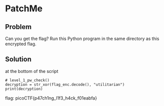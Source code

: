 # PatchMe

## Problem
Can you get the flag? Run this Python program in the same directory as this encrypted flag.

## Solution

at the bottom of the script

```
# level_1_pw_check()
decryption = str_xor(flag_enc.decode(), "utilitarian")
print(decryption)
```

flag: picoCTF{p47ch1ng_l1f3_h4ck_f01eabfa}
